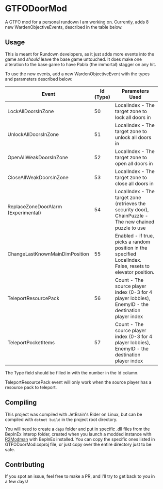 # GTFODoorMod

A GTFO mod for a personal rundown I am working on. Currently, adds 8 new WardenObjectiveEvents, described in the table below.

## Usage

This is meant for Rundown developers, as it just adds more events into the game and *should* leave the base game untouched.
It does make one alteration to the base game to have Pablo (the immortal) stagger on any hit.

To use the new events, add a new WardenObjectiveEvent with the types and parameters described below:

| Event                               | Id (Type) | Parameters Used                                                                                             |
|-------------------------------------|-----------|-------------------------------------------------------------------------------------------------------------|
| LockAllDoorsInZone                  | 50        | LocalIndex - The target zone to lock all doors in                                                           |
| UnlockAllDoorsInZone                | 51        | LocalIndex - The target zone to unlock all doors in                                                         |
| OpenAllWeakDoorsInZone              | 52        | LocalIndex - The target zone to open all doors in                                                           |
| CloseAllWeakDoorsInZone             | 53        | LocalIndex - The target zone to close all doors in                                                          |
| ReplaceZoneDoorAlarm (Experimental) | 54        | LocalIndex - The target zone (retrieves the security door), ChainPuzzle - The new chained puzzle to use     |
| ChangeLastKnownMainDimPosition      | 55        | Enabled - if true, picks a random position in the specified LocalIndex. False, resets to elevator position. |
| TeleportResourcePack                | 56        | Count - The source player index (0-3 for 4 player lobbies), EnemyID - the destination player index          |
| TeleportPocketItems                 | 57        | Count - The source player index (0-3 for 4 player lobbies), EnemyID - the destination player index          |

The Type field should be filled in with the number in the Id column.

TeleportResourcePack event will only work when the source player has a resource pack to teleport.

## Compiling

This project was compiled with JetBrain's Rider on Linux, but can be compiled with `dotnet build` in the project root directory.

You will need to create a `deps` folder and put in specific .dll files from the BepInEx interop folder, created when you launch a modded instance with [R2Modman](https://thunderstore.io/package/ebkr/r2modman/) with BepInEx installed. You can copy the specific ones listed in GTFODoorMod.csproj file, or just copy over the entire directory just to be safe.

## Contributing

If you spot an issue, feel free to make a PR, and I'll try to get back to you in a few days!
